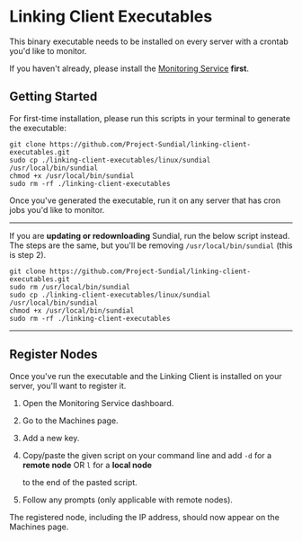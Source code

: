 # Linking Client Executables
This binary executable needs to be installed on every server with a crontab you'd like to monitor. 


If you haven't already, please install the [Monitoring Service](https://github.com/Project-Sundial/server) **first**.


## Getting Started
For first-time installation, please run this scripts in your terminal to generate the executable:

```
git clone https://github.com/Project-Sundial/linking-client-executables.git
sudo cp ./linking-client-executables/linux/sundial /usr/local/bin/sundial
chmod +x /usr/local/bin/sundial
sudo rm -rf ./linking-client-executables
```

Once you've generated the executable, run it on any server that has cron jobs you'd like to monitor.

****

If you are **updating or redownloading** Sundial, run the below script instead.
The steps are the same, but you'll be removing `/usr/local/bin/sundial` (this is step 2).

```
git clone https://github.com/Project-Sundial/linking-client-executables.git
sudo rm /usr/local/bin/sundial
sudo cp ./linking-client-executables/linux/sundial /usr/local/bin/sundial
chmod +x /usr/local/bin/sundial
sudo rm -rf ./linking-client-executables
```

****

## Register Nodes
Once you've run the executable and the Linking Client is installed on your server, you'll want to register it.

1. Open the Monitoring Service dashboard.
2. Go to the Machines page.
3. Add a new key.
4. Copy/paste the given script on your command line and
   add `-d` for a **remote node**
   OR `l` for a **local node**

   to the end of the pasted script.
6. Follow any prompts (only applicable with remote nodes).

The registered node, including the IP address, should now appear on the Machines page.
